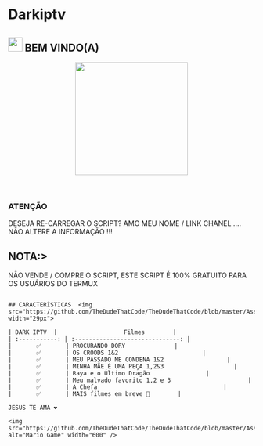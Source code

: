 # Darkiptv

## <img src="https://github.com/TheDudeThatCode/TheDudeThatCode/blob/master/Assets/Hi.gif" width="29px"> BEM VINDO(A)
<p align="center">
<img src="https://media-giphy-com.cdn.ampproject.org/ii/w820/s/media.giphy.com/media/1g3A0gpaidxWcL9Mfo/giphy.gif" width="230" height="230"/>
</p>
<br>


 
</details>

### ATENÇÃO
DESEJA RE-CARREGAR O SCRIPT? AMO MEU NOME / LINK CHANEL .... NÃO ALTERE A INFORMAÇÃO !!!

## NOTA:>
NÃO VENDE / COMPRE O SCRIPT, ESTE SCRIPT É 100% GRATUITO PARA OS USUÁRIOS DO TERMUX
</div>

```

## CARACTERÍSTICAS  <img src="https://github.com/TheDudeThatCode/TheDudeThatCode/blob/master/Assets/Earth.gif" width="29px">

| DARK IPTV  |                   Filmes        |
| :-----------: | :------------------------------: |
|       ✅       | PROCURANDO DORY              |
|       ✅       | OS CROODS 1&2                        |
|       ✅       | MEU PASSADO ME CONDENA 1&2                  |
|       ✅       | MINHA MÃE É UMA PEÇA 1,2&3                    |
|       ✅       | Raya e o Último Dragão                |
|       ✅       | Meu malvado favorito 1,2 e 3                      |
|       ✅       | A Chefa                                    |
|       ✅       | MAIS filmes em breve 🍂        |

JESUS TE AMA ❤️

<img src="https://github.com/TheDudeThatCode/TheDudeThatCode/blob/master/Assets/Mario_Gameplay.gif" alt="Mario Game" width="600" />

